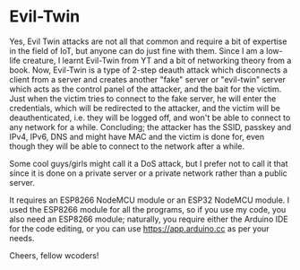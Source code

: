 # Evil-Twin
Yes, Evil Twin attacks are not all that common and require a bit of expertise in the field of IoT, but anyone can do just fine with them. Since I am a low-life creature, I learnt Evil-Twin from YT and a bit of networking theory from a book. Now, Evil-Twin is a type of 2-step deauth attack which disconnects a client from a server and creates another "fake" server or "evil-twin" server which acts as the control panel of the attacker, and the bait for the victim. Just when the victim tries to connect to the fake server, he will enter the credentials, which will be redirected to the attacker, and the victim will be deauthenticated, i.e. they will be logged off, and won't be able to connect to any network for a while. Concluding; the attacker has the SSID, passkey and IPv4, IPv6, DNS and might have MAC and the victim is done for, even though they will be able to connect to the network after a while.

Some cool guys/girls might call it a DoS attack, but I prefer not to call it that since it is done on a private server or a private network rather than a public server.

It requires an ESP8266 NodeMCU module or an ESP32 NodeMCU module. I used the ESP8266 module for all the programs, so if you use my code, you also need an ESP8266 module; naturally, you require either the Arduino IDE for the code editing, or you can use https://app.arduino.cc as per your needs.

Cheers, fellow wcoders!
